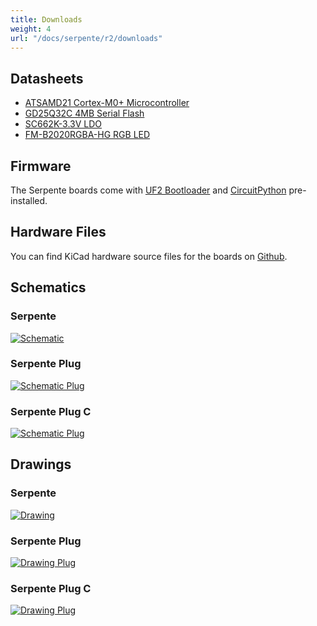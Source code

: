 ```yaml
---
title: Downloads
weight: 4
url: "/docs/serpente/r2/downloads"
---
```


## Datasheets
- [ATSAMD21 Cortex-M0+ Microcontroller](http://ww1.microchip.com/downloads/en/devicedoc/40001884a.pdf)
- [GD25Q32C 4MB Serial Flash](http://www.gigadevice.com/datasheet/gd25q32c/)
- [SC662K-3.3V LDO](https://datasheet.lcsc.com/szlcsc/Shenzhen-Fuman-Elec-SC662K-3-3V_C83932.pdf)
- [FM-B2020RGBA-HG RGB LED](https://datasheet.lcsc.com/szlcsc/Foshan-NationStar-Optoelectronics-FM-B2020RGBA-HG_C108793.pdf)

## Firmware
The Serpente boards come with [UF2 Bootloader](https://github.com/microsoft/uf2-samdx1) and [CircuitPython](https://github.com/adafruit/circuitpython) pre-installed.

## Hardware Files

You can find KiCad hardware source files for the boards on [Github](https://github.com/arturo182/serpente_hw).

## Schematics

### Serpente

[![Schematic](/docs/serpente/r2/schematics_serpente.png)](/docs/serpente/r2/schematics_serpente.png)

### Serpente Plug

[![Schematic Plug](/docs/serpente/r2/schematics_plug.png)](/docs/serpente/r2/schematics_plug.png)

### Serpente Plug C

[![Schematic Plug](/docs/serpente/r2/schematics_plug_c.png)](/docs/serpente/r2/schematics_plug_c.png)

## Drawings

### Serpente

[![Drawing](/docs/serpente/r2/drawing_serpente.png)](/docs/serpente/r2/drawing_serpente.png)

### Serpente Plug

[![Drawing Plug](/docs/serpente/r2/drawing_plug.png)](/docs/serpente/r2/drawing_plug.png)

### Serpente Plug C

[![Drawing Plug](/docs/serpente/r2/drawing_plug_c.png)](/docs/serpente/r2/drawing_plug_c.png)
